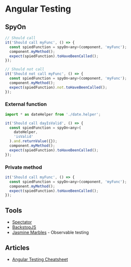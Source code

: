 # Angular Testing

## SpyOn

```javascript
// Should call
it('Should call myFunc', () => {
  const spiedFunction = spyOn<any>(component, 'myFunc');
  component.myMethod();
  expect(spiedFunction).toHaveBeenCalled();
});

// Should not call
it('Should not call myFunc', () => {
  const spiedFunction = spyOn<any>(component, 'myFunc');
  component.myMethod();
  expect(spiedFunction).not.toHaveBeenCalled();
});
```

### External function

```javascript
import * as dateHelper from './date.helper';

it('Should call dayIsValid', () => {
  const spiedFunction = spyOn<any>(
    dateHelper,
    'isValid'
  ).and.returnValue({});
  component.myMethod();
  expect(spiedFunction).toHaveBeenCalled();
});
```

### Private method

```javascript
it('Should call myFunc', () => {
  const spiedFunction = spyOn<any>(component, 'myFunc');
  component.myMethod();
  expect(spiedFunction).toHaveBeenCalled();
});
```

## Tools

- [Spectator](https://github.com/ngneat/spectator)
- [BackstopJS](https://github.com/garris/BackstopJS)
- [Jasmine Marbles](https://github.com/synapse-wireless-labs/jasmine-marbles) - Observable testing

## Articles

- [Angular Testing Cheatsheet](https://dev.to/lysofdev/an-angular-testing-cheatsheet-5hj2)
